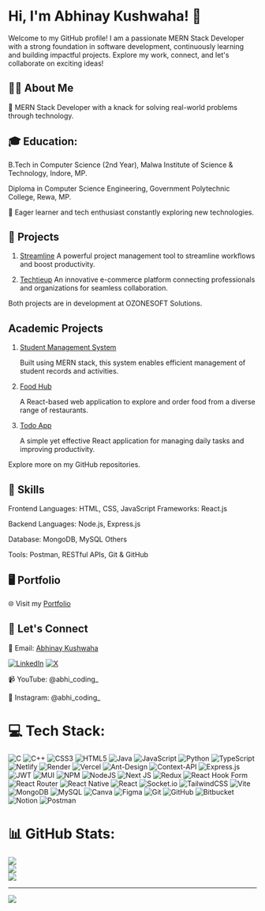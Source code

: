 # Hi, I'm Abhinay Kushwaha! 👋

Welcome to my GitHub profile! I am a passionate MERN Stack Developer with a strong foundation in software development, continuously learning and building impactful projects. Explore my work, connect, and let's collaborate on exciting ideas!

## 👨‍💻   About Me

💼 MERN Stack Developer with a knack for solving real-world problems through technology.

## 🎓 Education:
B.Tech in Computer Science (2nd Year), Malwa Institute of Science & Technology, Indore, MP.

Diploma in Computer Science Engineering, Government Polytechnic College, Rewa, MP.

🌱 Eager learner and tech enthusiast constantly exploring new technologies.

## 🚀   Projects
1. [Streamline](https://streamline.ozonesoftsolutions.com/)
A powerful project management tool to streamline workflows and boost productivity.

2. [Techtieup](https://techtieup.com/)
An innovative e-commerce platform connecting professionals and organizations for seamless collaboration.

Both projects are in development at OZONESOFT Solutions.

## Academic Projects
1. [Student Management System]()

   Built using MERN stack, this system enables efficient management of student records and activities.

2. [Food Hub]()
   
   A React-based web application to explore and order food from a diverse range of restaurants.

3. [Todo App]()
   
   A simple yet effective React application for managing daily tasks and improving productivity.


Explore more on my GitHub repositories.

## 🌟 Skills

Frontend
Languages: HTML, CSS, JavaScript
Frameworks: React.js

Backend
Languages: Node.js, Express.js

Database: MongoDB, MySQL
Others

Tools: Postman, RESTful APIs, Git & GitHub

## 🖥️   Portfolio

🌐 Visit my [Portfolio](https://abhinay-kushwaha.netlify.app/)

## 💬 Let's Connect

📧 Email: [Abhinay Kushwaha](mailto:abhinayark0@gmail.com)

[![LinkedIn](https://img.shields.io/badge/LinkedIn-%230077B5.svg?logo=linkedin&logoColor=white)](https://linkedin.com/in/abhinay-kushwaha) 
[![X](https://img.shields.io/badge/X-black.svg?logo=X&logoColor=white)](https://x.com/abhinaykushwa) 

 

📹 YouTube: @abhi_coding_

📸 Instagram: @abhi_coding_

 


 


# 💻 Tech Stack:
![C](https://img.shields.io/badge/c-%2300599C.svg?style=for-the-badge&logo=c&logoColor=white) ![C++](https://img.shields.io/badge/c++-%2300599C.svg?style=for-the-badge&logo=c%2B%2B&logoColor=white) ![CSS3](https://img.shields.io/badge/css3-%231572B6.svg?style=for-the-badge&logo=css3&logoColor=white) ![HTML5](https://img.shields.io/badge/html5-%23E34F26.svg?style=for-the-badge&logo=html5&logoColor=white) ![Java](https://img.shields.io/badge/java-%23ED8B00.svg?style=for-the-badge&logo=openjdk&logoColor=white) ![JavaScript](https://img.shields.io/badge/javascript-%23323330.svg?style=for-the-badge&logo=javascript&logoColor=%23F7DF1E) ![Python](https://img.shields.io/badge/python-3670A0?style=for-the-badge&logo=python&logoColor=ffdd54) ![TypeScript](https://img.shields.io/badge/typescript-%23007ACC.svg?style=for-the-badge&logo=typescript&logoColor=white) ![Netlify](https://img.shields.io/badge/netlify-%23000000.svg?style=for-the-badge&logo=netlify&logoColor=#00C7B7) ![Render](https://img.shields.io/badge/Render-%46E3B7.svg?style=for-the-badge&logo=render&logoColor=white) ![Vercel](https://img.shields.io/badge/vercel-%23000000.svg?style=for-the-badge&logo=vercel&logoColor=white) ![Ant-Design](https://img.shields.io/badge/-AntDesign-%230170FE?style=for-the-badge&logo=ant-design&logoColor=white) ![Context-API](https://img.shields.io/badge/Context--Api-000000?style=for-the-badge&logo=react) ![Express.js](https://img.shields.io/badge/express.js-%23404d59.svg?style=for-the-badge&logo=express&logoColor=%2361DAFB) ![JWT](https://img.shields.io/badge/JWT-black?style=for-the-badge&logo=JSON%20web%20tokens) ![MUI](https://img.shields.io/badge/MUI-%230081CB.svg?style=for-the-badge&logo=mui&logoColor=white) ![NPM](https://img.shields.io/badge/NPM-%23CB3837.svg?style=for-the-badge&logo=npm&logoColor=white) ![NodeJS](https://img.shields.io/badge/node.js-6DA55F?style=for-the-badge&logo=node.js&logoColor=white) ![Next JS](https://img.shields.io/badge/Next-black?style=for-the-badge&logo=next.js&logoColor=white) ![Redux](https://img.shields.io/badge/redux-%23593d88.svg?style=for-the-badge&logo=redux&logoColor=white) ![React Hook Form](https://img.shields.io/badge/React%20Hook%20Form-%23EC5990.svg?style=for-the-badge&logo=reacthookform&logoColor=white) ![React Router](https://img.shields.io/badge/React_Router-CA4245?style=for-the-badge&logo=react-router&logoColor=white) ![React Native](https://img.shields.io/badge/react_native-%2320232a.svg?style=for-the-badge&logo=react&logoColor=%2361DAFB) ![React](https://img.shields.io/badge/react-%2320232a.svg?style=for-the-badge&logo=react&logoColor=%2361DAFB) ![Socket.io](https://img.shields.io/badge/Socket.io-black?style=for-the-badge&logo=socket.io&badgeColor=010101) ![TailwindCSS](https://img.shields.io/badge/tailwindcss-%2338B2AC.svg?style=for-the-badge&logo=tailwind-css&logoColor=white) ![Vite](https://img.shields.io/badge/vite-%23646CFF.svg?style=for-the-badge&logo=vite&logoColor=white) ![MongoDB](https://img.shields.io/badge/MongoDB-%234ea94b.svg?style=for-the-badge&logo=mongodb&logoColor=white) ![MySQL](https://img.shields.io/badge/mysql-4479A1.svg?style=for-the-badge&logo=mysql&logoColor=white) ![Canva](https://img.shields.io/badge/Canva-%2300C4CC.svg?style=for-the-badge&logo=Canva&logoColor=white) ![Figma](https://img.shields.io/badge/figma-%23F24E1E.svg?style=for-the-badge&logo=figma&logoColor=white) ![Git](https://img.shields.io/badge/git-%23F05033.svg?style=for-the-badge&logo=git&logoColor=white) ![GitHub](https://img.shields.io/badge/github-%23121011.svg?style=for-the-badge&logo=github&logoColor=white) ![Bitbucket](https://img.shields.io/badge/bitbucket-%230047B3.svg?style=for-the-badge&logo=bitbucket&logoColor=white) ![Notion](https://img.shields.io/badge/Notion-%23000000.svg?style=for-the-badge&logo=notion&logoColor=white) ![Postman](https://img.shields.io/badge/Postman-FF6C37?style=for-the-badge&logo=postman&logoColor=white)
# 📊 GitHub Stats:
![](https://github-readme-stats.vercel.app/api?username=abhinay-kushwaha&theme=dark&hide_border=false&include_all_commits=false&count_private=true)<br/>
![](https://github-readme-streak-stats.herokuapp.com/?user=abhinay-kushwaha&theme=dark&hide_border=false)<br/>
![](https://github-readme-stats.vercel.app/api/top-langs/?username=abhinay-kushwaha&theme=dark&hide_border=false&include_all_commits=false&count_private=false&layout=compact)

---
[![](https://visitcount.itsvg.in/api?id=abhinay-kushwaha&icon=0&color=0)](https://visitcount.itsvg.in)


